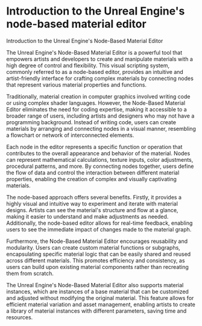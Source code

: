 # Introduction to the Unreal Engine's node-based material editor

<p>Introduction to the Unreal Engine's Node-Based Material Editor</p>
<p>The Unreal Engine's Node-Based Material Editor is a powerful tool that empowers artists and developers to create and manipulate materials with a high degree of control and flexibility. This visual scripting system, commonly referred to as a node-based editor, provides an intuitive and artist-friendly interface for crafting complex materials by connecting nodes that represent various material properties and functions.</p>
<p>Traditionally, material creation in computer graphics involved writing code or using complex shader languages. However, the Node-Based Material Editor eliminates the need for coding expertise, making it accessible to a broader range of users, including artists and designers who may not have a programming background. Instead of writing code, users can create materials by arranging and connecting nodes in a visual manner, resembling a flowchart or network of interconnected elements.</p>
<p>Each node in the editor represents a specific function or operation that contributes to the overall appearance and behavior of the material. Nodes can represent mathematical calculations, texture inputs, color adjustments, procedural patterns, and more. By connecting nodes together, users define the flow of data and control the interaction between different material properties, enabling the creation of complex and visually captivating materials.</p>
<p>The node-based approach offers several benefits. Firstly, it provides a highly visual and intuitive way to experiment and iterate with material designs. Artists can see the material's structure and flow at a glance, making it easier to understand and make adjustments as needed. Additionally, the node-based editor allows for real-time feedback, enabling users to see the immediate impact of changes made to the material graph.</p>
<p>Furthermore, the Node-Based Material Editor encourages reusability and modularity. Users can create custom material functions or subgraphs, encapsulating specific material logic that can be easily shared and reused across different materials. This promotes efficiency and consistency, as users can build upon existing material components rather than recreating them from scratch.</p>
<p>The Unreal Engine's Node-Based Material Editor also supports material instances, which are instances of a base material that can be customized and adjusted without modifying the original material. This feature allows for efficient material variation and asset management, enabling artists to create a library of material instances with different parameters, saving time and resources.</p>
<p>&nbsp;</p>